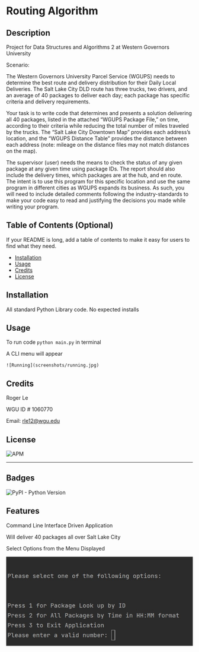 # Routing Algorithm

## Description

Project for Data Structures and Algorithms 2 at Western Governors University

Scenario: 

The Western Governors University Parcel Service (WGUPS) needs to determine the best route and delivery distribution for their
Daily Local Deliveries. The Salt Lake City DLD route has three trucks, two drivers, and an average of 40 packages to deliver each
day; each package has specific criteria and delivery requirements.

Your task is to write code that determines and presents a solution delivering all 40 packages, listed in the attached “WGUPS
Package File,” on time, according to their criteria while reducing the total number of miles traveled by the trucks. The “Salt Lake
City Downtown Map” provides each address’s location, and the “WGUPS Distance Table” provides the distance between each
address (note: mileage on the distance files may not match distances on the map).

The supervisor (user) needs the means to check the status of any given package at any given time using package IDs. The report
should also include the delivery times, which packages are at the hub, and en route. The intent is to use this program for this specific
location and use the same program in different cities as WGUPS expands its business. As such, you will need to include detailed
comments following the industry-standards to make your code easy to read and justifying the decisions you made while writing
your program.

## Table of Contents (Optional)

If your README is long, add a table of contents to make it easy for users to find what they need.

- [Installation](#installation)
- [Usage](#usage)
- [Credits](#credits)
- [License](#license)

## Installation

All standard Python Library code. No expected installs

## Usage

To run code ```python main.py``` in terminal

A CLI menu will appear

    ![Running](screenshots/running.jpg)
## Credits

Roger Le

WGU ID # 1060770

Email: rle12@wgu.edu

## License

![APM](https://img.shields.io/apm/l/vim-mode?style=for-the-badge)

---
## Badges

![PyPI - Python Version](https://img.shields.io/pypi/pyversions/django?style=for-the-badge)

## Features

Command Line Interface Driven Application

Will deliver 40 packages all over Salt Lake City

Select Options from the Menu Displayed

![Running](screenshots/menu_options.jpg)
